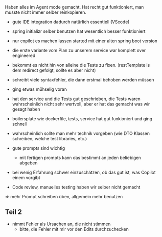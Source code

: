 Haben alles im Agent mode gemacht. Hat recht gut funktioniert, man musste nicht immer selber reinkopieren.
- gute IDE integration dadurch natürlich essentiell (VScode)


- spring initializr selber benutzen hat wesentlich besser funktioniert
- nur copilot es machen lassen started mit einer alten spring boot version
- die erste variante vom Plan zu unserem service war komplett over engineered
- bekommt es nicht hin von alleine die Tests zu fixen. (restTemplate is dem redirect gefolgt, sollte es aber nicht)
- schreibt viele syntaxfehler, die dann erstmal behoben werden müssen
- ging etwas mühselig voran

- hat den service und die Tests gut geschrieben, die Tests waren wahrscheinlich nicht sehr wertvoll, aber er hat das gemacht was wir gesagt haben

- boilersplate wie dockerfile, tests, service hat gut funkioniert und ging schnell

- wahrscheinlich sollte man mehr technik vorgeben (wie DTO Klassen schreiben, welche test libraries, etc.)

- gute prompts sind wichtig
    - mit fertigen prompts kann das bestimmt an jeden beliebigen abgeben
- bei wenig Erfahrung schwer einzuschätzen, ob das gut ist, was Copilot einem vorgibt

- Code review, manuelles testing haben wir selber nicht gemacht

=> mehr Prompt schreiben üben, allgemein mehr benutzen


## Teil 2
- nimmt Fehler als Ursachen an, die nicht stimmen
    - bitte, die Fehler mit mir vor den Edits durchzuchecken